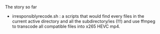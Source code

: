 The story so far
* irresponsiblyrecode.sh : a scripts that would find every files in the current active directory and all the subdirectory/ies (!!!) and use ffmpeg to transcode all compatible files into x265 HEVC mp4.
